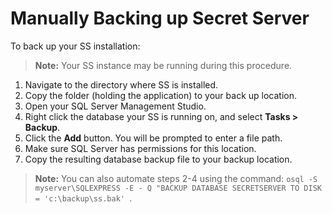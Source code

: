 [title]: # (Manual Backups)
[tags]: # (Manual Backups)
[priority]: # (1000)

# Manually Backing up Secret Server

To back up your SS installation:

> **Note:** Your SS instance may be running during this procedure. 

1. Navigate to the directory where SS is installed.
2.  Copy the  folder (holding the application) to your back up location. 
3.  Open your SQL Server Management Studio. 
4.  Right click the database your SS is running on, and select **Tasks \> Backup**. 
5.  Click the **Add** button. You will be prompted to enter a file path. 
6.  Make sure SQL Server has permissions for this location. 
7.  Copy the resulting database backup file to your backup location. 

> **Note:** You can also automate steps 2-4 using the command: `osql -S myserver\SQLEXPRESS -E - Q "BACKUP DATABASE SECRETSERVER TO DISK = 'c:\backup\ss.bak' `.

